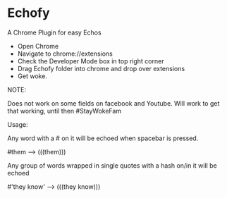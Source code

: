 # Echofy
A Chrome Plugin for easy Echos


* Open Chrome
* Navigate to chrome://extensions
* Check the Developer Mode box in top right corner
* Drag Echofy folder into chrome and drop over extensions
* Get woke.

NOTE:

  Does not work on some fields on facebook and Youtube. Will work to get that working, until then #StayWokeFam
  
  
Usage:

  Any word with a # on it will be echoed when spacebar is pressed.
  
  #them --> (((them)))
  
  Any group of words wrapped in single quotes with a hash on/in it will be echoed
  
  #'they know' --> (((they know)))
